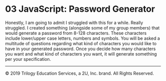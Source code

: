 # 03 JavaScript: Password Generator

Honestly, I am going to admit I struggled with this for a while. Really struggled. 
I created something (alongside some of my group members) that would generate a password from 8-128 characters.
These characters include lower/upper case letters, numbers and symbols.
You will be asked a multitude of questions regarding what kind of characters you would like to have in your generated password.
Once you decide how many characters you want and what kind of characters you want, it will generate something per your specification.
- - -
© 2019 Trilogy Education Services, a 2U, Inc. brand. All Rights Reserved.
